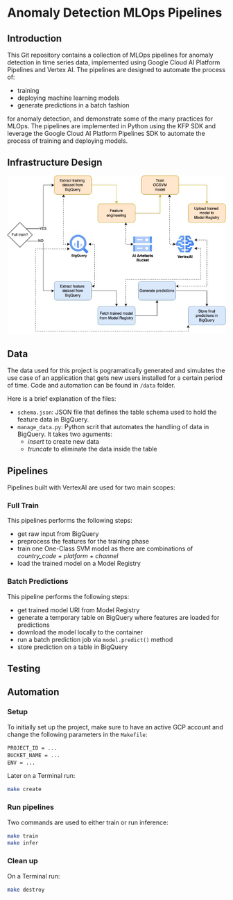 # Anomaly Detection MLOps Pipelines

## Introduction
This Git repository contains a collection of MLOps pipelines for anomaly detection in time series data, implemented using Google Cloud AI Platform Pipelines and Vertex AI. The pipelines are designed to automate the process of:
- training 
- deploying machine learning models
- generate predictions in a batch fashion

for anomaly detection, and demonstrate some of the many practices for MLOps.
The pipelines are implemented in Python using the KFP SDK and leverage the Google Cloud AI Platform Pipelines SDK to automate the process of training and deploying models.

## Infrastructure Design

![anomaly_detection_infra](docs/anomal_detection_infra.jpg)

## Data
The data used for this project is pogramatically generated and simulates the use case of an application that gets new users installed for a certain period of time.
Code and automation can be found in `/data` folder.

Here is a brief explanation of the files:
- `schema.json`: JSON file that defines the table schema used to hold the feature data in BigQuery.
- `manage_data.py`: Python scrit that automates the handling of data in BigQuery. It takes two aguments:
    - *insert* to create new data
    - *truncate* to eliminate the data inside the table

## Pipelines
Pipelines built with VertexAI are used for two main scopes:

### Full Train
This pipelines performs the following steps:
- get raw input from BigQuery
- preprocess the features for the training phase
- train one One-Class SVM model as there are combinations of *country_code + platform + channel*
- load the trained model on a Model Registry

### Batch Predictions
This pipeline performs the following steps:
- get trained model URI from Model Registry
- generate a temporary table on BigQuery where features are loaded for predictions
- download the model locally to the container
- run a batch prediction job via `model.predict()` method
- store prediction on a table in BigQuery

## Testing

## Automation
### Setup
To initially set up the project, make sure to have an active GCP account and change the following parameters in the `Makefile`:

```bash
PROJECT_ID = ...
BUCKET_NAME = ...
ENV = ...
```
Later on a Terminal run:
```bash
make create
```

### Run pipelines
Two commands are used to either train or run inference:
```bash
make train
make infer
```

### Clean up
On a Terminal run:
```bash
make destroy
```